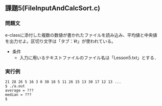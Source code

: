 ## 課題5(FileInputAndCalcSort.c)
### 問題文
e-classに添付した複数の数値が書かれたファイルを読み込み、平均値と中央値を出力せよ。区切り文字は「タブ：¥t」が使われている。
- 条件
    - 入力に用いるテキストファイルのファイル名は「Lesson5.txt」とする．
### 実行例
```
21 28 26 5 16 3 0 30 18 5 11 26 15 13 30 17 12 13 ...
$ ./a.out
average = ???
median = ???
$ 
```